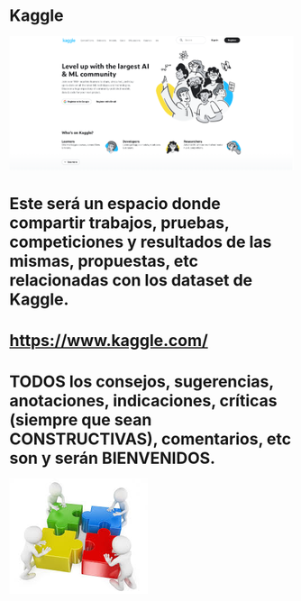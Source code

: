 # Kaggle
![](kaggle.png)
# Este será un espacio donde compartir trabajos, pruebas, competiciones y resultados de las mismas, propuestas, etc relacionadas con los dataset de Kaggle.
# https://www.kaggle.com/
# TODOS los consejos, sugerencias, anotaciones, indicaciones, críticas (siempre que sean CONSTRUCTIVAS), comentarios, etc son y serán BIENVENIDOS.
<a href="mailto:loquelojonove1975@gmail.com" target="_blank" title="Email" rel="noopener"><img src="aportaciones.jfif" title="Email"></i></a>
